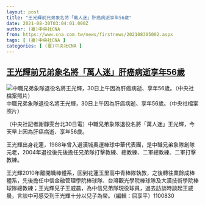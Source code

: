 ```yaml
---
layout: post
title: "王光輝前兄弟象名將「萬人迷」肝癌病逝享年56歲"
date: 2021-08-30T03:04:01.000Z
author: (臺)中央社CNA
from: https://www.cna.com.tw/news/firstnews/202108305002.aspx
tags: [ (臺)中央社CNA ]
categories: [ (臺)中央社CNA ]
---
```

<!--1630292641000-->
[王光輝前兄弟象名將「萬人迷」肝癌病逝享年56歲](https://www.cna.com.tw/news/firstnews/202108305002.aspx)
------

<div>
<div class="fullPic"><div class="floatImg center"><div class="BGimgWrap" style="--aspect-ratio:1265/949;"><picture><source media="(max-width: 414px)" srcset="https://imgcdn.cna.com.tw/www/WebPhotos/800/20210830/1265x949_074727176660.jpg"><source media="(min-width: 413px)" srcset="https://imgcdn.cna.com.tw/www/WebPhotos/1024/20210830/1265x949_074727176660.jpg"><img src="https://images.weserv.nl/?url=imgcdn.cna.com.tw/www/WebPhotos/800/20210830/1265x949_074727176660.jpg" alt="中職兄弟象隊退役名將王光輝，30日上午因為肝癌病逝、享年56歲。（中央社檔案照片）" srcset="https://imgcdn.cna.com.tw/www/WebPhotos/800/20210830/1265x949_074727176660.jpg 414w, https://imgcdn.cna.com.tw/www/WebPhotos/1024/20210830/1265x949_074727176660.jpg 1024w"></picture></div><div class="picinfo">中職兄弟象隊退役名將王光輝，30日上午因為肝癌病逝、享年56歲。（中央社檔案照片）</div></div></div><div></div><div class="paragraph"><p>（中央社記者謝靜雯台北30日電）中職兄弟象隊退役名將「萬人迷」王光輝，今天早上因為肝癌病逝、享年56歲。</p><p>王光輝出身花蓮，1988年曾入選漢城奧運棒球中華代表團，是中職兄弟象隊創隊元老，2004年退役後先後擔任兄弟隊打擊教練、總教練、二軍總教練、二軍打擊教練。</p><p>王光輝2010年離開職棒體系，回到花蓮玉里高中青棒隊執教，之後轉往業餘成棒體系，先後擔任中信金融管理學院棒球隊、台灣觀光學院棒球隊及大漢技術學院棒球隊總教練；王光輝兒子王威晨，為中信兄弟隊現役球員，過去訪談時談起王威晨，言談中可感受到王光輝十分以兒子為榮。（編輯：屈享平）1100830</p><div class='media'>                                <div class='facebookMedia'>                                    <div class='fb-post' data-href='https://www.facebook.com/WangWeiChen.0703/posts/2978601212353857'></div>                                </div>                            </div></div>
</div>

